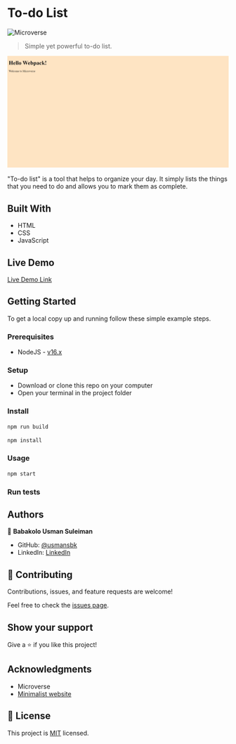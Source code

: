 # To-do List

![Microverse](https://img.shields.io/badge/Microverse-blueviolet)

> Simple yet powerful to-do list.

![screenshot](./app_screenshot.jpeg)

"To-do list" is a tool that helps to organize your day. It simply lists the things that you need to do and allows you to mark them as complete.

## Built With

- HTML
- CSS
- JavaScript

## Live Demo

[Live Demo Link](https://usmansbk.github.io/todo-list/)

## Getting Started

To get a local copy up and running follow these simple example steps.

### Prerequisites

- NodeJS - [v16.x](https://nodejs.org/en/)

### Setup

- Download or clone this repo on your computer
- Open your terminal in the project folder

### Install

```cmd
npm run build
```

```cmd
npm install
```

### Usage

```cmd
npm start
```

### Run tests

## Authors

👤 **Babakolo Usman Suleiman**

- GitHub: [@usmansbk](https://github.com/usmansbk)
- LinkedIn: [LinkedIn](https://www.linkedin.com/in/usman-suleiman-82b444140/)

## 🤝 Contributing

Contributions, issues, and feature requests are welcome!

Feel free to check the [issues page](../../issues/).

## Show your support

Give a ⭐️ if you like this project!

## Acknowledgments

- Microverse
- [Minimalist website](https://web.archive.org/web/20180320194056/http://www.getminimalist.com:80/)

## 📝 License

This project is [MIT](./MIT.md) licensed.
